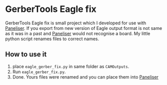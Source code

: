 # GerberTools Eagle fix
GerberTools Eagle fix is small project which I developed for use with [Paneliser](https://github.com/ThisIsNotRocketScience/GerberTools/releases). If you export from new version of Eagle output format is not same as it was in a past and [Paneliser](https://github.com/ThisIsNotRocketScience/GerberTools/releases) would not recognise a board. My little python script renames files to correct names.

## How to use it
1. place `eagle_gerber_fix.py` in same folder as `CAMOutputs`. 
2. Run `eagle_gerber_fix.py`.
3. Done. Yours files were renamed and you can place them into [Paneliser](https://github.com/ThisIsNotRocketScience/GerberTools/releases)

